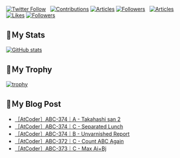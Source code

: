 [![Twitter Follow](https://img.shields.io/twitter/follow/hyperdb?label=twitter&logo=twitter&style=plastic)](https://twitter.com/hyperdb)
&nbsp;
[![Contributions](https://badgen.org/img/qiita/hyperdb/contributions?style=plastic)](https://qiita.com/hyperdb)
[![Articles](https://badgen.org/img/qiita/hyperdb/articles?style=plastic)](https://qiita.com/hyperdb)
[![Followers](https://badgen.org/img/qiita/hyperdb/followers?style=plastic)](https://qiita.com/hyperdb)
&nbsp;
[![Articles](https://badgen.org/img/zenn/hyperdb/articles)](https://zenn.dev/hyperdb)
[![Likes](https://badgen.org/img/zenn/hyperdb/likes?style=plastic)](https://zenn.dev/hyperdb)
[![Followers](https://badgen.org/img/zenn/hyperdb/followers?style=plastic)](https://zenn.dev/hyperdb)

## 🔖Ｍy Stats

[![GitHub stats](https://github-readme-stats-eight-theta.vercel.app/api?username=hyperdb&theme=radical&count_private=true&show_icons=true)](https://github.com/anuraghazra/github-readme-stats)

## 🔖Ｍy Trophy

[![trophy](https://github-profile-trophy.vercel.app/?username=hyperdb&theme=onedark)](https://github.com/ryo-ma/github-profile-trophy)

## 🔖Ｍy Blog Post

<!-- BLOG-POST-LIST:START -->
- [［AtCoder］ABC-374｜A - Takahashi san 2](https://zenn.dev/hyperdb/articles/d211f0bc7f8dc3)
- [［AtCoder］ABC-374｜C - Separated Lunch](https://zenn.dev/hyperdb/articles/cc7ec94dcbaa89)
- [［AtCoder］ABC-374｜B - Unvarnished Report](https://zenn.dev/hyperdb/articles/62343e38ddf64f)
- [［AtCoder］ABC-372｜C - Count ABC Again](https://zenn.dev/hyperdb/articles/8bdda9f331ce0d)
- [［AtCoder］ABC-373｜C - Max Ai+Bj](https://zenn.dev/hyperdb/articles/a190b1d4a6d1bd)
<!-- BLOG-POST-LIST:END -->
